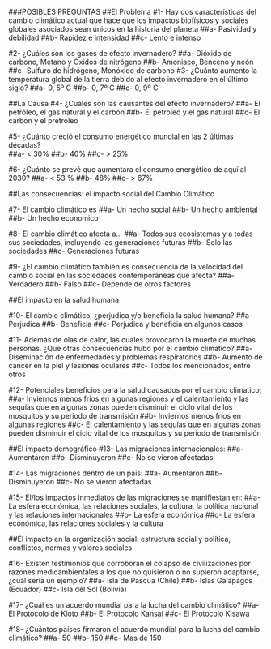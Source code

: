 ###POSIBLES PREGUNTAS
##El Problema
#1-	Hay dos características del cambio climático actual que hace que los impactos biofísicos y sociales globales asociados sean únicos en la historia del planeta
##a-	Pasividad y debilidad
##b- Rapidez e intensidad
##c- Lento e intenso

#2-	¿Cuáles son los gases de efecto invernadero?
##a-	Dióxido de carbono, Metano y Óxidos de nitrógeno
##b-	Amoniaco, Benceno y neón
##c-	Sulfuro de hidrógeno, Monóxido de carbono
#3-	¿Cuánto aumento la temperatura global de la tierra debido al efecto invernadero en el último siglo?
##a-	0, 5º C
##b-	0, 7º C
##c-	0, 9º C

##La Causa
#4-	¿Cuáles son las causantes del efecto invernadero? 
##a-	El petróleo, el gas natural y el carbón 
##b-	El petroleo y el gas natural
##c-	El carbon y el pretroleo

#5-	¿Cuánto creció el consumo energético mundial en las 2 últimas décadas?     
##a- < 30%
##b-	40%
##c-	> 25%



#6-	¿Cuánto se prevé que aumentara el consumo energético de aquí al 2030?
##a-	< 53 %
##b-	48%
##c-	> 67%



##Las consecuencias: el impacto social del Cambio Climático

#7-	El cambio climático es
##a-	Un hecho social
##b-	Un hecho ambiental
##b-    Un hecho economico

#8-	El cambio climático afecta a…
##a-	Todos sus ecosistemas y a todas sus sociedades, incluyendo las generaciones futuras
##b-	Solo las sociedades
##c-	Generaciones futuras

#9-	¿El cambio climático también es consecuencia de la velocidad del cambio social en las sociedades contemporáneas que afecta?
##a-	Verdadero 
##b-	Falso
##c-    Depende de otros factores

##El impacto en la salud humana

#10-	El cambio climático, ¿perjudica y/o beneficia la salud humana? 
##a-	Perjudica
##b-	Beneficia
##c-	Perjudica y beneficia en algunos casos

#11-	Además de olas de calor, las cuales provocaron la muerte de muchas personas. ¿Que otras consecuencias hubo por el cambio climático?
##a-	Diseminación de enfermedades y problemas respiratorios
##b-	Aumento de cáncer en la piel y lesiones oculares
##c-	Todos los mencionados, entre otros

#12-	Potenciales beneficios para la salud causados por el cambio climatico: 
##a-	Inviernos menos fríos en algunas regiones y el calentamiento y las sequías que en algunas zonas pueden disminuir el ciclo vital de los mosquitos y su periodo de transmisión
##b-	Inviernos menos fríos en algunas regiones
##c-	El calentamiento y las sequías que en algunas zonas pueden disminuir el ciclo vital de los mosquitos y su periodo de transmisión

##El impacto demográfico
#13-	Las migraciones internacionales:
##a-	Aumentaron
##b-	Disminuyeron
##c-	No se vieron afectadas

#14-    Las migraciones dentro de un pais:
##a-    Aumentaron
##b-    Disminuyeron
##c-    No se vieron afectadas

#15-	El/los impactos inmediatos de las migraciones se manifiestan en:
##a-	La esfera económica, las relaciones sociales, la cultura, la política nacional y las relaciones internacionales
##b-	La esfera económica
##c-	La esfera económica, las relaciones sociales y la cultura


##El impacto en la organización social: estructura social y política, conflictos, normas y valores sociales

#16-	Existen testimonios que corroboran el colapso de civilizaciones por razones medioambientales a los que no quisieron o no supieron adaptarse, ¿cuál sería un ejemplo?
##a-	Isla de Pascua (Chile)
##b-	Islas Galápagos (Ecuador) 
##c-	Isla del Sol (Bolivia)

#17-	¿Cuál es un acuerdo mundial para la lucha del cambio climático? 
##a-	El Protocolo de Kioto
##b-	El Protocolo Kansai
##c-	El Protocolo Kisawa

#18-	¿Cuántos países firmaron el acuerdo mundial para la lucha del cambio climático?
##a-	50
##b-	150
##c-	Mas de 150
